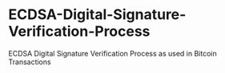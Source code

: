 # ECDSA-Digital-Signature-Verification-Process
ECDSA Digital Signature Verification Process as used in Bitcoin Transactions
